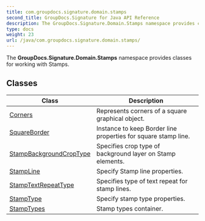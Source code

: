 ```yaml
---
title: com.groupdocs.signature.domain.stamps
second_title: GroupDocs.Signature for Java API Reference
description: The GroupDocs.Signature.Domain.Stamps namespace provides classes for working with Stamps.
type: docs
weight: 23
url: /java/com.groupdocs.signature.domain.stamps/
---
```


The **GroupDocs.Signature.Domain.Stamps** namespace provides classes for working with Stamps.


## Classes

| Class | Description |
| --- | --- |
| [Corners](../com.groupdocs.signature.domain.stamps/corners) | Represents corners of a square graphical object. |
| [SquareBorder](../com.groupdocs.signature.domain.stamps/squareborder) | Instance to keep Border line properties for square stamp line. |
| [StampBackgroundCropType](../com.groupdocs.signature.domain.stamps/stampbackgroundcroptype) | Specifies crop type of background layer on Stamp elements. |
| [StampLine](../com.groupdocs.signature.domain.stamps/stampline) | Specify Stamp line properties. |
| [StampTextRepeatType](../com.groupdocs.signature.domain.stamps/stamptextrepeattype) | Specifies type of text repeat for stamp lines. |
| [StampType](../com.groupdocs.signature.domain.stamps/stamptype) | Specify stamp type properties. |
| [StampTypes](../com.groupdocs.signature.domain.stamps/stamptypes) | Stamp types container. |
